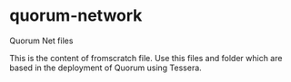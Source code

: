 # quorum-network
Quorum Net files

This is the content of fromscratch file. Use this files and folder which are based in the deployment of Quorum using Tessera.
